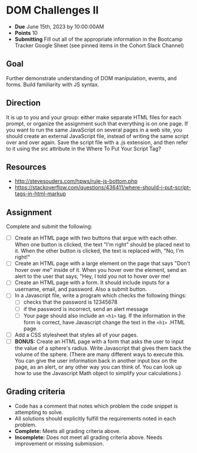 # DOM Challenges II

- **Due** June 15th, 2023 by 10:00:00AM
- **Points** 10
- **Submitting** Fill out all of the appropriate information in the Bootcamp Tracker Google Sheet (see pinned items in the Cohort Slack Channel)

## Goal

Further demonstrate understanding of DOM manipulation, events, and forms. Build familiarity with JS syntax.

## Direction

It is up to you and your group: either make separate HTML files for each prompt, or organize the assignment such that everything is on one page. If you want to run the same JavaScript on several pages in a web site, you should create an external JavaScript file, instead of writing the same script over and over again. Save the script file with a .js extension, and then refer to it using the src attribute in the <script> tag.
Example: <script src="myscripts.js"></script>
Where To Put Your Script Tag?

## Resources

- http://stevesouders.com/hpws/rule-js-bottom.php
- https://stackoverflow.com/questions/436411/where-should-i-put-script-tags-in-html-markup

## Assignment

Complete and submit the following:

- [ ] Create an HTML page with two buttons that argue with each other. When one button is clicked, the text "I'm right" should be placed next to it. When the other button is clicked, the text is replaced with, "No, I'm right!"
- [ ] Create an HTML page with a large element on the page that says "Don't hover over me" inside of it. When you hover over the element, send an alert to the user that says, "Hey, I told you not to hover over me!
- [ ] Create an HTML page with a form. It should include inputs for a username, email, and password. Also a submit button.
- [ ] In a Javascript file, write a program which checks the following things:
   - [ ] checks that the password is 12345678
   - [ ] if the password is incorrect, send an alert message
   - [ ] Your page should also include an `<h1>` tag. If the information in the form is correct, have Javascript change the text in the `<h1>` .HTML page.
- [ ] Add a CSS stylesheet that styles all of your pages.
- [ ] **BONUS:** Create an HTML page with a form that asks the user to input the value of a sphere's radius. Write Javascript that gives them back the volume of the sphere. (There are many different ways to execute this. You can give the user information back in another input box on the page, as an alert, or any other way you can think of. You can look up how to use the Javascript Math object to simplify your calculations.)

## Grading criteria

- Code has a comment that notes which problem the code snippet is attempting to solve.
- All solutions should explicitly fulfill the requirements noted in each problem.
- **Complete:** Meets all grading criteria above.
- **Incomplete:** Does not meet all grading criteria above. Needs improvement or missing submission.
